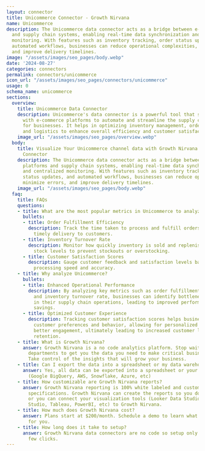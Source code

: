 ```yaml
---
layout: connector
title: Unicommerce Connector - Growth Nirvana
name: Unicommerce
description: The Unicommerce data connector acts as a bridge between e-commerce platforms
  and supply chain systems, enabling real-time data synchronization and centralized
  monitoring. With features such as inventory tracking, order status updates, and
  automated workflows, businesses can reduce operational complexities, minimize errors,
  and improve delivery timelines.
image: "/assets/images/seo_pages/body.webp"
date: '2024-08-27'
categories: connectors
permalink: connectors/unicommerce
icon_url: "/assets/images/seo_pages/connectors/unicommerce"
usage: 0
schema_name: unicommerce
sections:
  overview:
    title: Unicommerce Data Connector
    description: Unicommerce's data connector is a powerful tool that seamlessly integrates
      with e-commerce platforms to automate and streamline the supply chain process
      for businesses. It helps in optimizing inventory management, order processing,
      and logistics to enhance overall efficiency and customer satisfaction.
    image_url: "/assets/images/seo_pages/overview.webp"
  body:
    title: Visualize Your Unicommerce channel data with Growth Nirvana's Unicommerce
      Connector
    description: The Unicommerce data connector acts as a bridge between e-commerce
      platforms and supply chain systems, enabling real-time data synchronization
      and centralized monitoring. With features such as inventory tracking, order
      status updates, and automated workflows, businesses can reduce operational complexities,
      minimize errors, and improve delivery timelines.
    image_url: "/assets/images/seo_pages/body.webp"
  faq:
    title: FAQs
    questions:
    - title: What are the most popular metrics in Unicommerce to analyze?
      bullets:
      - title: Order Fulfillment Efficiency
        description: Track the time taken to process and fulfill orders, ensuring
          timely delivery to customers.
      - title: Inventory Turnover Rate
        description: Monitor how quickly inventory is sold and replenished, optimizing
          stock levels to prevent stockouts or overstocking.
      - title: Customer Satisfaction Scores
        description: Gauge customer feedback and satisfaction levels based on order
          processing speed and accuracy.
    - title: Why analyze Unicommerce?
      bullets:
      - title: Enhanced Operational Performance
        description: By analyzing key metrics such as order fulfillment efficiency
          and inventory turnover rate, businesses can identify bottlenecks and inefficiencies
          in their supply chain operations, leading to improved performance and cost
          savings.
      - title: Optimized Customer Experience
        description: Tracking customer satisfaction scores helps businesses understand
          customer preferences and behavior, allowing for personalized services and
          better engagement, ultimately leading to increased customer loyalty and
          retention.
    - title: What is Growth Nirvana?
      answer: Growth Nirvana is a no code analytics platform. Stop waiting for other
        departments to get you the data you need to make critical business decisions.
        Take control of the insights that will grow your business.
    - title: Can I export the data into a spreadsheet or my data warehouse?
      answer: Yes, all data can be exported into a spreadsheet or your data warehouse
        (Google BigQuery, AWS, Snowflake, Azure, etc)
    - title: How customizable are Growth Nirvana reports?
      answer: Growth Nirvana reporting is 100% white labeled and customized to your
        specifications. Growth Nirvana can create the reports so you don’t have to
        or you can connect your visualization tools (Looker Data Studio/Google Data
        Studio, Tableau, PowerBI, etc) to Growth Nirvana.
    - title: How much does Growth Nirvana cost?
      answer: Plans start at $200/month. Schedule a demo to learn what plan is best
        for you.
    - title: How long does it take to setup?
      answer: Growth Nirvana data connectors are no code so setup only requires a
        few clicks.
---
```


